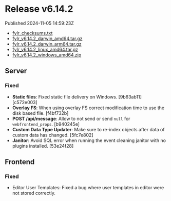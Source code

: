 
# Release v6.14.2

Published 2024-11-05 14:59:23Z

* [fylr_checksums.txt](https://s3.eu-central-1.wasabisys.com/fylr-releases/v6.14.2/fylr_checksums.txt)
* [fylr_v6.14.2_darwin_amd64.tar.gz](https://s3.eu-central-1.wasabisys.com/fylr-releases/v6.14.2/fylr_v6.14.2_darwin_amd64.tar.gz)
* [fylr_v6.14.2_darwin_arm64.tar.gz](https://s3.eu-central-1.wasabisys.com/fylr-releases/v6.14.2/fylr_v6.14.2_darwin_arm64.tar.gz)
* [fylr_v6.14.2_linux_amd64.tar.gz](https://s3.eu-central-1.wasabisys.com/fylr-releases/v6.14.2/fylr_v6.14.2_linux_amd64.tar.gz)
* [fylr_v6.14.2_windows_amd64.zip](https://s3.eu-central-1.wasabisys.com/fylr-releases/v6.14.2/fylr_v6.14.2_windows_amd64.zip)

## Server

### Fixed

* **Static files**: Fixed static file delivery on Windows. [9b63ab11] [c572e003]
* **Overlay FS**: When using overlay FS correct modification time to use the disk based file. [f4bf732b]
* **POST /api/message**: Allow to not send or send `null` for `webfrontend_props`. [b940245e]
* **Custom Data Type Updater**: Make sure to re-index objects after data of custom data has changed. [5fc7e802]
* **Janitor**: Avoid SQL error when running the event cleaning janitor with no plugins installed. [53e24f28]

## Frontend

### Fixed
- Editor User Templates: Fixed a bug where user templates in editor were not stored correctly.